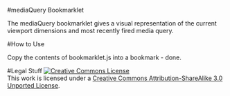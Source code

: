 #mediaQuery Bookmarklet

The mediaQuery bookmarklet gives a visual representation of the current viewport dimensions and most recently fired media query.

#How to Use

Copy the contents of bookmarklet.js into a bookmark - done.

#Legal Stuff
<a rel="license" href="http://creativecommons.org/licenses/by-sa/3.0/"><img alt="Creative Commons License" style="border-width:0" src="http://i.creativecommons.org/l/by-sa/3.0/88x31.png" /></a><br />This work is licensed under a <a rel="license" href="http://creativecommons.org/licenses/by-sa/3.0/">Creative Commons Attribution-ShareAlike 3.0 Unported License</a>.